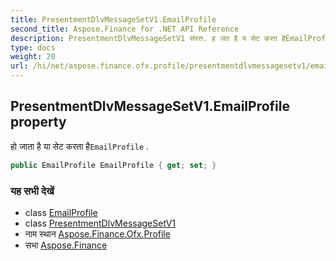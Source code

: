 ```yaml
---
title: PresentmentDlvMessageSetV1.EmailProfile
second_title: Aspose.Finance for .NET API Reference
description: PresentmentDlvMessageSetV1 संपत्त. ह जत है य सेट करत हैEmailProfile .
type: docs
weight: 20
url: /hi/net/aspose.finance.ofx.profile/presentmentdlvmessagesetv1/emailprofile/
---
```

## PresentmentDlvMessageSetV1.EmailProfile property

हो जाता है या सेट करता है`EmailProfile` .

```csharp
public EmailProfile EmailProfile { get; set; }
```

### यह सभी देखें

* class [EmailProfile](../../emailprofile/)
* class [PresentmentDlvMessageSetV1](../)
* नाम स्थान [Aspose.Finance.Ofx.Profile](../../presentmentdlvmessagesetv1/)
* सभा [Aspose.Finance](../../../)


